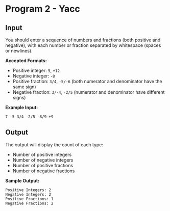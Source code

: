 # Program 2 - Yacc

## Input

You should enter a sequence of numbers and fractions (both positive and negative), with each number or fraction separated by whitespace (spaces or newlines).

**Accepted Formats:**
- Positive integer: `5`, `+12`
- Negative integer: `-8`
- Positive fraction: `3/4`, `-5/-6` (both numerator and denominator have the same sign)
- Negative fraction: `3/-4`, `-2/5` (numerator and denominator have different signs)

**Example Input:**
```
7 -5 3/4 -2/5 -8/9 +9
```

## Output

The output will display the count of each type:
- Number of positive integers
- Number of negative integers
- Number of positive fractions
- Number of negative fractions

**Sample Output:**
```
Positive Integers: 2
Negative Integers: 2
Positive Fractions: 1
Negative Fractions: 2
```
